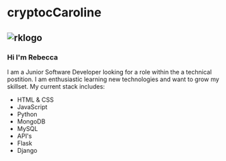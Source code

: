 # cryptocCaroline 

## ![rklogo](https://user-images.githubusercontent.com/73824252/119368567-10aaf180-bcab-11eb-8eff-e7a666345518.png)

###  Hi I'm Rebecca 

I am a Junior Software Developer looking for a role within the a technical postition.  I am enthusiastic learning new technologies and want to grow my skillset.  My current stack includes: 

- HTML & CSS
- JavaScript
- Python 
- MongoDB
- MySQL
- API's 
- Flask
- Django 
